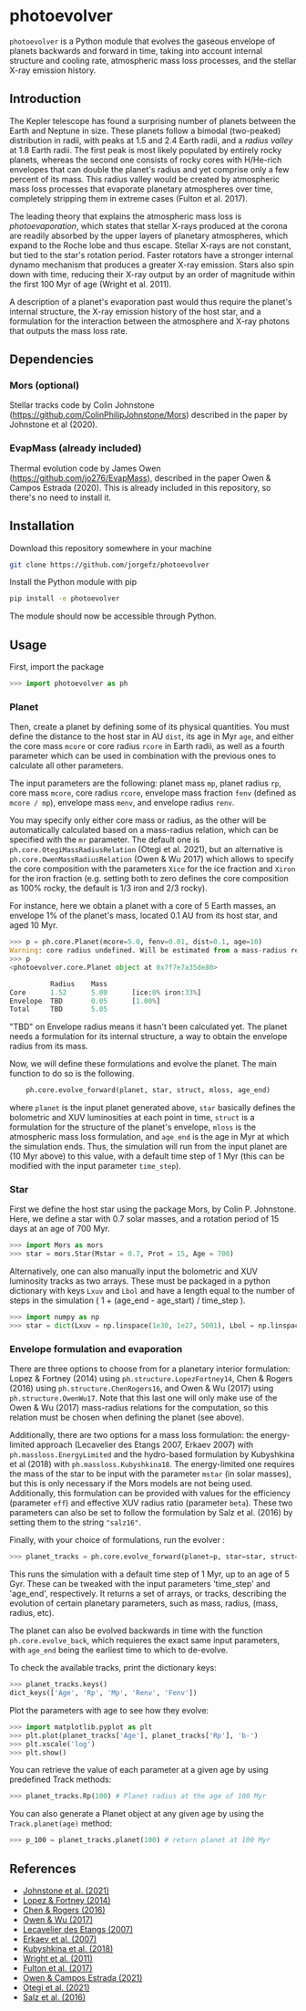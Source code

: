# photoevolver

`photoevolver` is a Python module that evolves the gaseous envelope of planets backwards and forward in time, taking into account internal structure and cooling rate, atmospheric mass loss processes, and the stellar X-ray emission history.

## Introduction

The Kepler telescope has found a surprising number of planets between the Earth and Neptune in size. These planets follow a bimodal (two-peaked) distribution in radii, with peaks at 1.5 and 2.4 Earth radii, and a *radius valley* at 1.8 Earth radii. The first peak is most likely populated by entirely rocky planets, whereas the second one consists of rocky cores with H/He-rich envelopes that can double the planet's radius and yet comprise only a few percent of its mass. This radius valley would be created by atmospheric mass loss processes that evaporate planetary atmospheres over time, completely stripping them in extreme cases (Fulton et al. 2017).

The leading theory that explains the atmospheric mass loss is *photoevaporation*, which states that stellar X-rays produced at the corona are readily absorbed by the upper layers of planetary atmospheres, which expand to the Roche lobe and thus escape. Stellar X-rays are not constant, but tied to the star's rotation period. Faster rotators have a stronger internal dynamo mechanism that produces a greater X-ray emission. Stars also spin down with time, reducing their X-ray output by an order of magnitude within the first 100 Myr of age (Wright et al. 2011).

A description of a planet's evaporation past would thus require the planet's internal structure, the X-ray emission history of the host star, and a formulation for the interaction between the atmosphere and X-ray photons that outputs the mass loss rate.

## Dependencies

### Mors (optional)
Stellar tracks code by Colin Johnstone (https://github.com/ColinPhilipJohnstone/Mors) described in the paper by Johnstone et al (2020).

### EvapMass (already included)
Thermal evolution code by James Owen (https://github.com/jo276/EvapMass), described in the paper Owen & Campos Estrada (2020). 
This is already included in this repository, so there's no need to install it.

## Installation

Download this repository somewhere in your machine
```bash
git clone https://github.com/jorgefz/photoevolver
```

Install the Python module with pip
```bash
pip install -e photoevolver
```

The module should now be accessible through Python.

## Usage

First, import the package
```python
>>> import photoevolver as ph
```

### Planet

Then, create a planet by defining some of its physical quantities. 
You must define the distance to the host star in AU `dist`, its age in Myr `age`, and either the core mass `mcore` or core radius `rcore` in Earth radii, as well as a fourth parameter which can be used in combination with the previous ones to calculate all other parameters.

The input parameters are the following: 
planet mass `mp`, planet radius `rp`, core mass `mcore`, core radius `rcore`, envelope mass fraction `fenv` (defined as `mcore / mp`), envelope mass `menv`, and envelope radius `renv`.

You may specify only either core mass or radius, as the other will be automatically calculated based on a mass-radius relation, which can be specified with the `mr` parameter. The default one is `ph.core.OtegiMassRadiusRelation` (Otegi et al. 2021), but an alternative is `ph.core.OwenMassRadiusRelation` (Owen & Wu 2017) which allows to specify the core composition with the parameters `Xice` for the ice fraction and `Xiron` for the iron fraction (e.g. setting both to zero defines the core composition as 100% rocky, the default is 1/3 iron and 2/3 rocky). 

For instance, here we obtain a planet with a core of 5 Earth masses, an envelope 1% of the planet's mass, 
located 0.1 AU from its host star, and aged 10 Myr.
```python
>>> p = ph.core.Planet(mcore=5.0, fenv=0.01, dist=0.1, age=10)
Warning: core radius undefined. Will be estimated from a mass-radius relation  -> 1.521 Earth radii
>>> p
<photoevolver.core.Planet object at 0x7f7e7a35de80>

          Radius    Mass
Core      1.52      5.00      [ice:0% iron:33%]
Envelope  TBD       0.05      [1.00%]
Total     TBD       5.05

```
"TBD" on Envelope radius means it hasn't been calculated yet. The planet needs a formulation for its internal structure, 
a way to obtain the envelope radius from its mass. 

Now, we will define these formulations and evolve the planet. The main function to do so is the following.
```python
    ph.core.evolve_forward(planet, star, struct, mloss, age_end)
```
where `planet` is the input planet generated above, `star` basically defines the bolometric and XUV luminosities at each point in time, `struct` is a formulation for the structure of the planet's envelope, `mloss` is the atmospheric mass loss formulation, and `age_end` is the age in Myr at which the simulation ends. Thus, the simulation will run from the input planet are (10 Myr above) to this value, with a default time step of 1 Myr (this can be modified with the input parameter `time_step`).

### Star

First we define the host star using the package Mors, by Colin P. Johnstone. 
Here, we define a star with 0.7 solar masses, and a rotation period of 15 days at an age of 700 Myr.
```python
>>> import Mors as mors
>>> star = mors.Star(Mstar = 0.7, Prot = 15, Age = 700)
```

Alternatively, one can also manually input the bolometric and XUV luminosity tracks as two arrays. These must be packaged in a python dictionary with keys `Lxuv` and `Lbol` and have a length equal to the number of steps in the simulation ( 1 + (age\_end - age\_start) / time\_step ).
```python
>>> import numpy as np
>>> star = dict(Lxuv = np.linspace(1e30, 1e27, 5001), Lbol = np.linspace(1e30, 1e30, 5001))
```

### Envelope formulation and evaporation

There are three options to choose from for a planetary interior formulation: 
Lopez & Fortney (2014) using `ph.structure.LopezFortney14`, Chen & Rogers (2016) using `ph.structure.ChenRogers16`, and Owen & Wu (2017) using `ph.structure.OwenWu17`. Note that this last one will only make use of the Owen & Wu (2017) mass-radius relations for the computation, so this relation must be chosen when defining the planet (see above).

Additionally, there are two options for a mass loss formulation: the energy-limited approach (Lecavelier des Etangs 2007, Erkaev 2007) with `ph.massloss.EnergyLimited` and the hydro-based formulation by Kubyshkina et al (2018) with `ph.massloss.Kubyshkina18`. The energy-limited one requires the mass of the star to be input with the parameter `mstar` (in solar masses), but this is only necessary if the Mors models are not being used. Additionally, this formulation can be provided with values for the efficiency (parameter `eff`) and effective XUV radius ratio (parameter `beta`). These two parameters can also be set to follow the formulation by Salz et al. (2016) by setting them to the string `"salz16"`.

Finally, with your choice of formulations, run the evolver :
```python
>>> planet_tracks = ph.core.evolve_forward(planet=p, star=star, struct=ph.structure.ChenRogers16, mloss=ph.massloss.EnergyLimited, age_end=5000)
```
This runs the simulation with a default time step of 1 Myr, up to an age of 5 Gyr. These can be tweaked with the input parameters 'time\_step' and 'age\_end', respectively. It returns a set of arrays, or tracks, describing the evolution of certain planetary parameters, such as mass, radius,  (mass, radius, etc). 

The planet can also be evolved backwards in time with the function `ph.core.evolve_back`, which requieres the exact same input parameters, with `age_end` being the earliest time to which to de-evolve.

To check the available tracks, print the dictionary keys:
```python
>>> planet_tracks.keys()
dict_keys(['Age', 'Rp', 'Mp', 'Renv', 'Fenv'])
```
Plot the parameters with age to see how they evolve:
```python
>>> import matplotlib.pyplot as plt
>>> plt.plot(planet_tracks['Age'], planet_tracks['Rp'], 'b-')
>>> plt.xscale('log')
>>> plt.show()
```

You can retrieve the value of each parameter at a given age by using predefined Track methods:
```python
>>> planet_tracks.Rp(100) # Planet radius at the age of 100 Myr
```

You can also generate a Planet object at any given age by using the `Track.planet(age)` method:
```python
>>> p_100 = planet_tracks.planet(100) # return planet at 100 Myr
```


## References

* [Johnstone et al. (2021)](https://ui.adsabs.harvard.edu/abs/2020arXiv200907695J/abstract)
* [Lopez & Fortney (2014)](https://ui.adsabs.harvard.edu/abs/2014ApJ...792....1L/abstract)
* [Chen & Rogers (2016)](https://ui.adsabs.harvard.edu/abs/2016ApJ...831..180C/abstract)
* [Owen & Wu (2017)](https://ui.adsabs.harvard.edu/abs/2017ApJ...847...29O/abstract)
* [Lecavelier des Etangs (2007)](https://ui.adsabs.harvard.edu/abs/2007A&A...461.1185L)
* [Erkaev et al. (2007)](https://ui.adsabs.harvard.edu/abs/2007A%26A...472..329E/abstract)
* [Kubyshkina et al. (2018)](https://ui.adsabs.harvard.edu/abs/2018ApJ...866L..18K/abstract)
* [Wright et al. (2011)](https://ui.adsabs.harvard.edu/abs/2011ApJ...743...48W/abstract)
* [Fulton et al. (2017)](https://ui.adsabs.harvard.edu/abs/2017AJ....154..109F/abstract)
* [Owen & Campos Estrada (2021)](https://ui.adsabs.harvard.edu/abs/2020MNRAS.491.5287O/abstract)
* [Otegi et al. (2021)](https://ui.adsabs.harvard.edu/abs/2020A%26A...634A..43O/abstract)
* [Salz et al. (2016)](https://ui.adsabs.harvard.edu/abs/2016A%26A...585L...2S/abstract)

